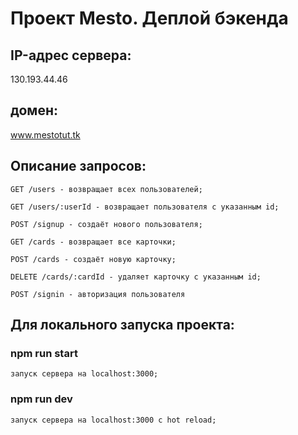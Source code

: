 # Проект Mesto. Деплой бэкенда

## IP-адрес сервера:
  130.193.44.46
  
## домен:
  www.mestotut.tk

## Описание запросов:

    GET /users - возвращает всех пользователей;

    GET /users/:userId - возвращает пользователя с указанным id;

    POST /signup - создаёт нового пользователя;

    GET /cards - возвращает все карточки;

    POST /cards - создаёт новую карточку;

    DELETE /cards/:cardId - удаляет карточку с указанным id;

    POST /signin - авторизация пользователя

## Для локального запуска проекта:

### npm run start

    запуск сервера на localhost:3000;

### npm run dev

    запуск сервера на localhost:3000 с hot reload;
